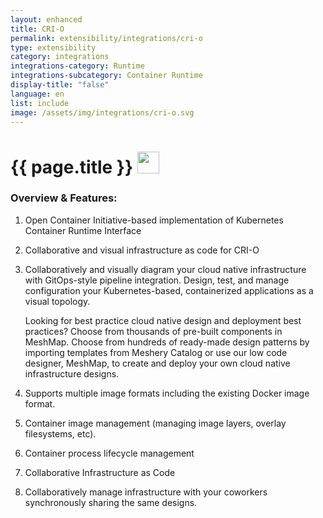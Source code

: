 ```yaml
---
layout: enhanced
title: CRI-O
permalink: extensibility/integrations/cri-o
type: extensibility
category: integrations
integrations-category: Runtime
integrations-subcategory: Container Runtime
display-title: "false"
language: en
list: include
image: /assets/img/integrations/cri-o.svg
---
```


<h1>{{ page.title }} <img src="{{ page.image }}" style="width: 35px; height: 35px;" /></h1>


<!-- This needs replaced with the Category property, not the sub-category.
 #### About: Open Container Initiative-based implementation of Kubernetes Container Runtime Interface -->

### Overview & Features:

1. Open Container Initiative-based implementation of Kubernetes Container Runtime Interface

2. Collaborative and visual infrastructure as code for CRI-O

4. 
    Collaboratively and visually diagram your cloud native infrastructure with GitOps-style pipeline integration. Design, test, and manage configuration your Kubernetes-based, containerized applications as a visual topology.



    Looking for best practice cloud native design and deployment best practices? Choose from thousands of pre-built components in MeshMap. Choose from hundreds of ready-made design patterns by importing templates from Meshery Catalog or use our low code designer, MeshMap, to create and deploy your own cloud native infrastructure designs.



5. Supports multiple image formats including the existing Docker image format.

6. Container image management (managing image layers, overlay filesystems, etc).

7. Container process lifecycle management

8. Collaborative Infrastructure as Code

9. Collaboratively manage infrastructure with your coworkers synchronously sharing the same designs.

